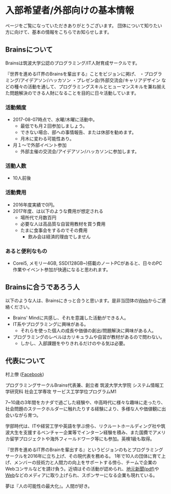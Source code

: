 # 入部希望者/外部向けの基本情報

ページをご覧になっていただきありがとうございます。
団体について知りたい方に向けて、基本の情報をこちらでお知らせします。

## Brainsについて

Brainsは筑波大学公認のプログラミング/IT人財育成サークルです。

『世界を進めるIT界のBrainsを輩出する』ことをビジョンに掲げ、
・プログラミング/アイデアソン/ハッカソン
・プレゼン会/外部交流会/キャリアデザイン
などの種々の活動を通して、プログラミングスキルとヒューマンスキルを兼ね揃えた問題解決のできる人財になることを目的に日々活動しています。

### 活動頻度
- 2017-08-07時点で、水曜/木曜に活動中。
    - 最低でも月２回参加しましょう。
    - できない場合、部への事情報告、または休部を勧めます。
    - 月木に変わる可能性あり。
- 月１～で外部イベント参加
    - 外部主催の交流会/アイデアソン/ハッカソンに参加します。

### 活動人数
- 10人前後

### 活動費用
- 2016年度実績で0円。
- 2017年度、は以下のような費用が想定される
    - 場所代で月数百円
    - 必要な人は高品質な自習用教材を買う費用
    - たまに食事会をするのでその費用
        - 飲み会は経済的理由でしません

### あると便利なもの

- Corei5, メモリー4GB, SSD(128GB~)搭載のノートPCがあると、日々のPC作業やイベント参加が快適になると思われます。

## Brainsに合うであろう人

以下のような人は、Brainsにきっと合うと思います。是非当団体の[Web](https://brains-tsukuba.com#contact)からご連絡ください。

- Brains' Mindに共感し、それを意識した活動ができる人。
- IT系やプログラミングに興味がある。
    - それらを使った個人の成長や価値の創出/問題解決に興味がある人。
- プログラミングのレベルはカリキュラムや自習が教材があるので問わない。
    - しかし、入部課題をやりきれるだけのやる気は必要。


## 代表について

村上僚 ([Facebook](https://www.facebook.com/ryo.murakami.3998))

プログラミングサークルBrains代表兼、創立者
筑波大学大学院 システム情報工学研究科
社会工学専攻 サービス工学学位プログラムM1

7~10歳の3年間をカナダで過ごした経験や、中高時代に様々な趣味に走ったり、社会問題のステークホルダーに触れたりする経験により、多様な人や価値観に出会いながら育つ。

学部時代は、ITや経営工学や英語を学ぶ傍ら、リクルートホールディング社や筑波大生を支援するベンチャー企業等でインターン経験を積み、また国費でアメリカ留学プロジェクトや海外フィールドワーク等にも参加。英検1級も取得。

『世界を進めるIT界のBrainを輩出する』というビジョンのもとプログラミングサークルを2016年に立ち上げ、その現代表を務める。
1年で10人の団体に育て上げ、メンバーの技術力と人間力の向上をサポートする傍ら、チームで企業のWebコンサルなどを請け負う。近頃はその活動が認められ、[地元新聞(pdf)](https://github.com/RyosukeTakahashi/Brains_IT/raw/master/img/jouyou_brains.pdf)や[Web](http://share-study.net/interview_serviceengineering/)などのメディアに取り上げられ、スポンサーになる企業も現れている。

夢は『人の可能性の最大化』。人間が好き。

